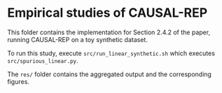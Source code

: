# Empirical studies of CAUSAL-REP

This folder contains the implementation for Section 2.4.2 of the
paper, running CAUSAL-REP on a toy synthetic dataset.

To run this study, execute `src/run_linear_synthetic.sh` which
executes `src/spurious_linear.py`.

The `res/` folder contains the aggregated output and the corresponding
figures.